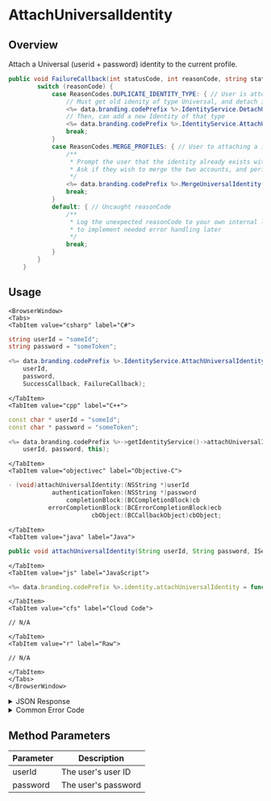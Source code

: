 # AttachUniversalIdentity
## Overview
Attach a Universal (userid + password) identity to the current profile.



```csharp
public void FailureCallback(int statusCode, int reasonCode, string statusMessage, object cbObject) {
        switch (reasonCode) {
            case ReasonCodes.DUPLICATE_IDENTITY_TYPE: { // User is attempting to attach an idenity of the type that exists on there account
                // Must get old idenity of type Universal, and detach it first. see GetIdentities
                <%= data.branding.codePrefix %>.IdentityService.DetachUniversalIdentity(oldUserId, oldPassword);
                // Then, can add a new Identity of that type
                <%= data.branding.codePrefix %>.IdentityService.AttachUniversalIdentity(userId, password);
                break;
            }
            case ReasonCodes.MERGE_PROFILES: { // User to attaching a idenity that is connected to a different profile
                /**
                 * Prompt the user that the identity already exists with a different account.
                 * Ask if they wish to merge the two accounts, and perform a merge if true
                 */
                <%= data.branding.codePrefix %>.MergeUniversalIdentity(userId, password, true);
                break;
            }
            default: { // Uncaught reasonCode
                /**
                 * Log the unexpected reasonCode to your own internal logs,
                 * to implement needed error handling later
                 */
                break;
            }
        }
    }
```

<PartialServop service_name="identity" operation_name="ATTACH" />

## Usage

```mdx-code-block
<BrowserWindow>
<Tabs>
<TabItem value="csharp" label="C#">
```

```csharp
string userId = "someId";
string password = "someToken";

<%= data.branding.codePrefix %>.IdentityService.AttachUniversalIdentity(
    userId,
    password,
    SuccessCallback, FailureCallback);
```

```mdx-code-block
</TabItem>
<TabItem value="cpp" label="C++">
```

```cpp
const char * userId = "someId";
const char * password = "someToken";

<%= data.branding.codePrefix %>->getIdentityService()->attachUniversalIdentity(
    userId, password, this);
```

```mdx-code-block
</TabItem>
<TabItem value="objectivec" label="Objective-C">
```

```objectivec
- (void)attachUniversalIdentity:(NSString *)userId
            authenticationToken:(NSString *)password
                completionBlock:(BCCompletionBlock)cb
           errorCompletionBlock:(BCErrorCompletionBlock)ecb
                       cbObject:(BCCallbackObject)cbObject;
```

```mdx-code-block
</TabItem>
<TabItem value="java" label="Java">
```

```java
public void attachUniversalIdentity(String userId, String password, IServerCallback callback)
```

```mdx-code-block
</TabItem>
<TabItem value="js" label="JavaScript">
```

```javascript
<%= data.branding.codePrefix %>.identity.attachUniversalIdentity = function(userId, password, callback)
```

```mdx-code-block
</TabItem>
<TabItem value="cfs" label="Cloud Code">
```

```cfscript
// N/A
```

```mdx-code-block
</TabItem>
<TabItem value="r" label="Raw">
```

```cfscript
// N/A
```

```mdx-code-block
</TabItem>
</Tabs>
</BrowserWindow>
```

<details>
<summary>JSON Response</summary>

```json
{
    "status" : 200,
    "data" : null
}
```
</details>

<details>
<summary>Common Error Code</summary>

### Status Codes
Code | Name | Description
---- | ---- | -----------
40211 | DUPLICATE_IDENTITY_TYPE | Returned when trying to attach an identity type that already exists for that profile. For instance you can have only one Universal identity for a profile.
40212 | MERGE_PROFILES | Returned when trying to attach an identity type that would result in two profiles being merged into one (for instance an anonymous account and a Universal account).
550022 | INVALID_PASSWORD_CONTENT | The password doesn't meet the minimum password requirements.

</details>


## Method Parameters
Parameter | Description
--------- | -----------
userId | The user's user ID
password | The user's password


